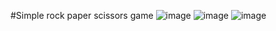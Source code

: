 #Simple rock paper scissors game
![image](https://user-images.githubusercontent.com/79706809/121780556-8f5bc600-cba9-11eb-8a9b-6b40d72e6596.png)
![image](https://user-images.githubusercontent.com/79706809/121780573-a7cbe080-cba9-11eb-9318-e2e6e5ab4eec.png)
![image](https://user-images.githubusercontent.com/79706809/121780581-af8b8500-cba9-11eb-8b5d-a889df871aca.png)
